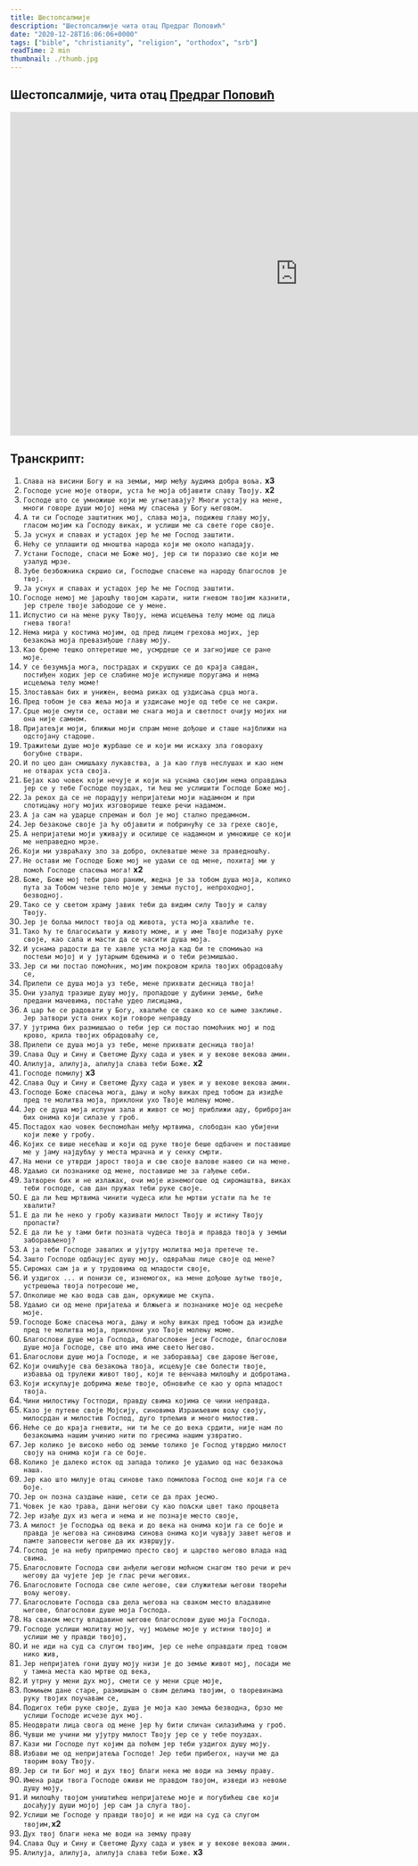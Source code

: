 ```yaml
---
title: Шестопсалмије
description: "Шестопсалмије чита отац Предраг Поповић"
date: "2020-12-28T16:06:06+0000"
tags: ["bible", "christianity", "religion", "orthodox", "srb"]
readTime: 2 min
thumbnail: ./thumb.jpg
---
```


## Шестопсалмије, чита отац [Предраг Поповић](https://www.youtube.com/channel/UCemJnziIY4jC8HfH1vqxhzw)

<iframe width="1031" height="580" src="https://www.youtube.com/embed/s8Ulr6HgdLE?list=PLeXpWRgWgS3w5GS0h2yHdQEdinu9bgDmc" frameborder="0" allow="accelerometer; autoplay; clipboard-write; encrypted-media; gyroscope; picture-in-picture" allowfullscreen></iframe>

## Транскрипт:

1. `Слава на висини Богу и на земљи, мир међу људима добра воља.` **x3**
2. `Господе усне моје отвори, уста ће моја објавити славу Твоју.` **x2**
3. `Господе што се умножише који ме угњетавају? Многи устају на мене, многи говоре души мојој нема му спасења у Богу његовом.`
4. `А ти си Господе заштитник мој, слава моја, подижеш главу моју, гласом мојим ка Господу виках, и услиши ме са свете горе своје.`
5. `Ја уснух и спавах и устадох јер ће ме Господ заштити.`
6. `Нећу се уплашити од мноштва народа који ме около нападају.`
7. `Устани Господе, спаси ме Боже мој, јер си ти поразио све који ме узалуд мрзе.`
8. `Зубе безбожника скршио си, Господње спасење на народу благослов је твој.`
9. `Ја уснух и спавах и устадох јер ће ме Господ заштити.`
10. `Господе немој ме јарошћу твојом карати, нити гневом твојим казнити, јер стреле твоје забодоше се у мене.`
11. `Испустио си на мене руку Твоју, нема исцељења телу моме од лица гнева твога!`
12. `Нема мира у костима мојим, од пред лицем грехова мојих, јер безакоња моја превазиђоше главу моју.`
13. `Као бреме тешко оптеретише ме, усмрдеше се и загнојише се ране моје.`
14. `У се безумљја мога, пострадах и скруших се до краја савдан, постиђен ходих јер се слабине моје испунише поругама и нема исцељења телу моме!`
15. `Злостављан бих и унижен, веома риках од уздисања срца мога.`
16. `Пред тобом је сва жеља моја и уздисање моје од тебе се не сакри.`
17. `Срце моје смути се, остави ме снага моја и светлост очију мојих ни она није самном.`
18. `Пријатељји моји, ближњи моји спрам мене дођоше и сташе најближи на одстојану стадоше.`
19. `Тражитељи душе моје журбаше се и који ми искаху зла говораху богубне ствари.`
20. `И по цео дан смишљаху лукавства, а ја као глув неслушах и као нем не отварах уста своја.`
21. `Бејах као човек који нечује и који на уснама својим нема оправдања јер се у тебе Господе поуздах, ти ћеш ме услишити Господе Боже мој.`
22. `Ја рекох да се не порадују непријатељи моји надамном и при спотицању ногу мојих изговорише тешке речи надамом.`
23. `А ја сам на ударце спреман и бол је мој стално предамном.`
24. `Јер безакоње своје ја ћу објавити и побринућу се за грехе своје,`
25. `А непријатељи моји уживају и осилише се надамном и умножише се који ме неправедно мрзе.`
26. `Који ми узвраћаху зло за добро, оклеватше мене за праведношћу.`
27. `Не остави ме Господе Боже мој не удаљи се од мене, похитај ми у помоћ Господе спасења мога!` **x2**
28. `Боже, Боже мој теби рано раним, жедна је за тобом душа моја, колико пута за Тобом чезне тело моје у земљи пустој, непроходној, безводној.`
29. `Тако се у светом храму јавих теби да видим силу Твоју и салву Твоју.`
30. `Јер је болља милост твоја од живота, уста моја хвалиће те.`
31. `Тако ћу те благосиљати у животу моме, и у име Твоје подизаћу руке своје, као сала и масти да се насити душа моја.`
32. `И уснама радости да те хавле уста моја кад би те спомињао на постељи мојој и у јутарњим бдењима и о теби резмишљао.`
33. `Јер си ми постао помоћник, мојим покровом крила твојих обрадоваћу се,`
34. `Прилепи се душа моја уз тебе, мене прихвати десница твоја!`
35. `Они узалуд тразише душу моју, пропадоше у дубини земље, биће предани мачевима, постаће удео лисицама,`
36. `А цар ће се радовати у Богу, хвалиће се свако ко се њиме заклиње. Јер затвори уста оних који говоре неправду`
37. `У јутрима бих размишљао о теби јер си постао помоћник мој и под крово, крила твојих обрадоваћу се,`
38. `Прилепи се душа моја уз тебе, мене прихвати десница твоја!`
39. `Слава Оцу и Сину и Светоме Духу сада и увек и у векове векова амин.`
40. `Алилуја, алилуја, алилуја слава теби Боже.` **x2**
41. `Господе помилуј` **x3**
42. `Слава Оцу и Сину и Светоме Духу сада и увек и у векове векова амин.`
43. `Господе Боже спасења мога, дању и ноћу виках пред тобом да изидће пред те молитва моја, приклони ухо Твоје молењу моме.`
44. `Јер се душа моја испуни зала и живот се мој приближи аду, брибројан бих онима који силазе у гроб.`
45. `Постадох као човек беспомоћан међу мртвима, слободан као убијени који леже у гробу.`
46. `Којих се више несећаш и који од руке твоје беше одбачен и поставише ме у јаму најдубљу у места мрачна и у сенку смрти.`
47. `На мени се утврди јарост твоја и све своје валове навео си на мене.`
48. `Удаљио си познанике од мене, поставише ме за гађење себи.`
49. `Затворен бих и не излажах, очи моје изнемогоше од сиромаштва, виках теби господе, сав дан пружах теби руке своје.`
50. `Е да ли ћеш мртвима чинити чудеса или ће мртви устати па ће те хвалити?`
51. `Е да ли ће неко у гробу казивати милост Твоју и истину Твоју пропасти?`
52. `Е да ли ће у тами бити позната чудеса твоја и правда твоја у земљи заборављеној?`
53. `А ја теби Господе завапих и ујутру молитва моја претече те.`
54. `Зашто Господе одбацујес душу моју, одвраћаш лице своје од мене?`
55. `Сиромах сам ја и у трудовима од младости своје,`
56. `И уздигох ... и понизи се, изнемогох, на мене дођоше љутње твоје, устрешења твоја потресоше ме,`
57. `Опколише ме као вода сав дан, оркужише ме скупа. `
58. `Удаљио си од мене пријатеља и блжњега и познанике моје од несреће моје.`
59. `Господе Боже спасења мога, дању и ноћу виках пред тобом да изидће пред те молитва моја, приклони ухо Твоје молењу моме.`
60. `Благослови душе моја Господа, благословен јеси Господе, благослови душе моја Господе, све што има име свето Његово.`
61. `Благослови душе моја Господе, и не заборављај све дарове Његове,`
62. `Који очишћује сва безакоња твоја, исцељује све болести твоје, избавља од трулежи живот твој, који те венчава милошћу и добротама.`
63. `Који искупљује добрима жеље твоје, обновиће се као у орла младост твоја.`
64. `Чини милостињу Гостподи, правду свима којима се чини неправда.`
65. `Казо је путеве своје Мојсију, синовима Израиљевим вољу своју, милосрдан и милостив Господ, дуго трпељив и много милостив.`
66. `Неће се до краја гневити, ни ти ће се до века срдити, није нам по безакоњима нашим учинио нити по гресима нашим узвратио.`
67. `Јер колико је високо небо од земље толико је Господ утврдио милост своју на онима који га се боје.`
68. `Колико је далеко исток од запада толико је удаљио од нас безакоња наша.`
69. `Јер као што милује отац синове тако помилова Господ оне који га се боје.`
70. `Јер он позна саздање наше, сети се да прах јесмо.`
71. `Човек је као трава, дани његови су као пољски цвет тако процвета`
72. `Јер изађе дух из њега и нема и не познаје место своје,`
73. `А милост је Господња од века и до века на онима који га се боје и правда је његова на синовима синова онима који чувају завет његов и памте заповести његове да их извршују.`
74. `Господ је на небу припремио престо свој и царство његово влада над свима.`
75. `Благословите Господа сви анђели његови моћном снагом тво речи и реч његову да чујете јер је глас речи његових.`
76. `Благословите Господа све силе његове, сви служитељи његови творећи вољу његову.`
77. `Благословите Господа сва дела његова на сваком место владавине његове, благослови душе моја Господа.`
78. `На сваком месту владавине његове благослови душе моја Господа.`
79. `Господе услиши молитву моју, чуј мољење моје у истини твојој и услиши ме у правди твојој,`
80. `И не иди на суд са слугом твојим, јер се неће оправдати пред товом нико жив,`
81. `Јер непријатељ гони душу моју низи је до земље живот мој, посади ме у тамна места као мртве од века,`
82. `И утрну у мени дух мој, смети се у мени срце моје,`
83. `Помињем дане старе, размишњам о свим делима твојим, о творевинама руку твојих поучавам се,`
84. `Подигох теби руке своје, душа је моја као земља безводна, брзо ме услиши Господе исчезе дух мој.`
85. `Неодврати лица свога од мене јер ћу бити сличан силазићима у гроб.`
86. `Чувши ме учини ми ујутру милост Твоју јер се у тебе поуздах.`
87. `Кази ми Господе пут којим да поћем јер теби уздигох душу моју.`
88. `Избави ме од непријатеља Господе! Јер теби прибегох, научи ме да творим вољу Твоју.`
89. `Јер си ти Бог мој и дух твој благи нека ме води на земљу праву.`
90. `Имена ради твога Господе оживи ме правдом твојом, изведи из невоље душу моју,`
91. `И милошћу твојом уништићеш непријатеље моје и погубићеш све који досађују души мојој јер сам ја слуга твој.`
92. `Услиши ме Господе у правди твојој и не иди на суд са слугом твојим,`**x2**
93. `Дух твој благи нека ме води на земљу праву`
94. `Слава Оцу и Сину и Светоме Духу сада и увек и у векове векова амин.`
95. `Алилуја, алилуја, алилуја слава теби Боже.` **x3**
